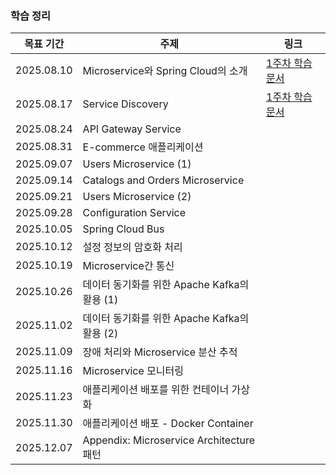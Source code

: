 ### 학습 정리

| 목표 기간       | 주제                                              | 링크   |
|------------|---------------------------------------------------|--------|
| 2025.08.10 | Microservice와 Spring Cloud의 소개                  | [1주차 학습 문서](https://github.com/bum0w0/spring-cloud-msa-study/blob/main/study_document/%5B1주차%5D%20Microservice와%20SpringCloud의%20소개.pdf)    |
| 2025.08.17 | Service Discovery                                 | [1주차 학습 문서](https://github.com/bum0w0/spring-cloud-msa-study/blob/main/study_document/%5B2주차%5D%20Service%20Discovery.pdf)    |
| 2025.08.24 | API Gateway Service                               |        |
| 2025.08.31 | E-commerce 애플리케이션                               |        |
| 2025.09.07 | Users Microservice (1)                            |        |
| 2025.09.14 | Catalogs and Orders Microservice                  |        |
| 2025.09.21 | Users Microservice (2)                            |        |
| 2025.09.28 | Configuration Service                             |        |
| 2025.10.05 | Spring Cloud Bus                                  |        |
| 2025.10.12 | 설정 정보의 암호화 처리                                 |        |
| 2025.10.19 | Microservice간 통신                                 |        |
| 2025.10.26 | 데이터 동기화를 위한 Apache Kafka의 활용 (1)             |        |
| 2025.11.02 | 데이터 동기화를 위한 Apache Kafka의 활용 (2)             |        |
| 2025.11.09 | 장애 처리와 Microservice 분산 추적                     |        |
| 2025.11.16 | Microservice 모니터링                               |        |
| 2025.11.23 | 애플리케이션 배포를 위한 컨테이너 가상화                    |        |
| 2025.11.30 | 애플리케이션 배포 - Docker Container                  |        |
| 2025.12.07 | Appendix: Microservice Architecture 패턴           |        |
